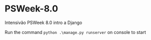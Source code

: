 # PSWeek-8.0
Intensivão PSWeek 8.0 intro a Django

Run the command `python .\manage.py runserver` on console to start

